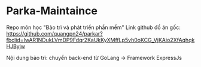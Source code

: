# Parka-Maintaince

Repo môn học "Bảo trì và phát triển phần mềm"
Link github đồ án gốc: https://github.com/quangpn24/parkar?fbclid=IwAR1NDukLVmDP9Fdqr2KaUkKyXMffLp5vh0oKCG_VjKAio2XfAqhqkHJByjw

Nội dung bảo trì: chuyển back-end từ GoLang -> Framework ExpressJs

